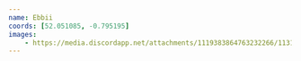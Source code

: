 ```yaml
---
name: Ebbii
coords: [52.051085, -0.795195]
images:
    - https://media.discordapp.net/attachments/1119383864763232266/1131553815250874528/IMG_20230720_123900.jpg?width=876&height=657
---
```

